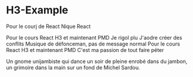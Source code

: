 # H3-Example

Pour le courj de React
Nique React

Pour le cours React H3 et maintenant PMD
Je rigol plu
J'aodre créer des conflits
Musique de défonceman, pas de message normal
Pour le cours React H3 et maintenant PMD
C'est ma passion de tout faire péter

Un gnome unijambiste qui dance un soir de pleine enrobé dans du jambon, un grimoire dans la main sur un fond de Michel Sardou.
